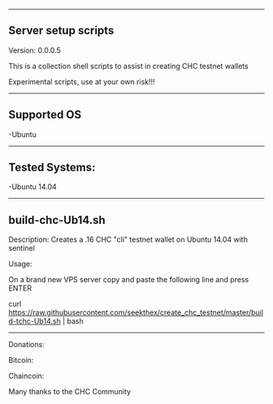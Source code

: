 ---------
Server setup scripts
---------
Version: 0.0.0.5

This is a collection shell scripts to assist in creating CHC testnet wallets

Experimental scripts, use at your own risk!!!

---------
Supported OS
---------
-Ubuntu

---------------
Tested Systems:
---------------
-Ubuntu 14.04 

--------------
build-chc-Ub14.sh  
--------------
Description: Creates a .16 CHC "cli" testnet wallet on Ubuntu 14.04 with sentinel

Usage:

On a brand new VPS server copy and paste the following line and press ENTER

curl https://raw.githubusercontent.com/seekthex/create_chc_testnet/master/build-tchc-Ub14.sh | bash

**********

Donations:

Bitcoin:

Chaincoin:

Many thanks to the CHC Community
